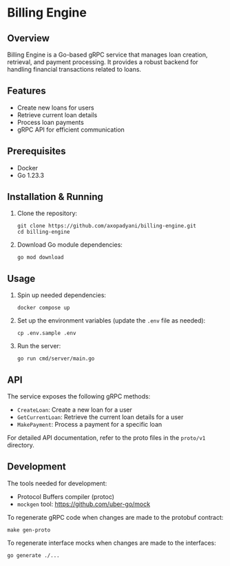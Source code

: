 # Billing Engine

## Overview

Billing Engine is a Go-based gRPC service that manages loan creation, retrieval, and payment processing. It provides a robust backend for handling financial transactions related to loans.

## Features

- Create new loans for users
- Retrieve current loan details
- Process loan payments
- gRPC API for efficient communication

## Prerequisites

- Docker
- Go 1.23.3

## Installation & Running

1. Clone the repository:

    ```shell
    git clone https://github.com/axopadyani/billing-engine.git
    cd billing-engine
    ```

2. Download Go module dependencies:

    ```shell
    go mod download
    ```

## Usage

1. Spin up needed dependencies:

    ```shell
    docker compose up
    ```

2. Set up the environment variables (update the `.env` file as needed):

    ```shell
    cp .env.sample .env
    ```

3. Run the server:

    ```shell
    go run cmd/server/main.go
    ```

## API

The service exposes the following gRPC methods:

- `CreateLoan`: Create a new loan for a user
- `GetCurrentLoan`: Retrieve the current loan details for a user
- `MakePayment`: Process a payment for a specific loan

For detailed API documentation, refer to the proto files in the `proto/v1` directory.

## Development

The tools needed for development:
- Protocol Buffers compiler (protoc)
- `mockgen` tool: https://github.com/uber-go/mock

To regenerate gRPC code when changes are made to the protobuf contract:

```shell
make gen-proto
```

To regenerate interface mocks when changes are made to the interfaces:
```shell
go generate ./...
```
